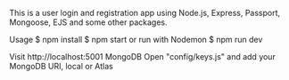 This is a user login and registration app using Node.js, Express, Passport, Mongoose, EJS and some other packages.

Usage
$ npm install
$ npm start
or run with Nodemon
$ npm run dev

Visit http://localhost:5001 
MongoDB
Open "config/keys.js" and add your MongoDB URI, local or Atlas

